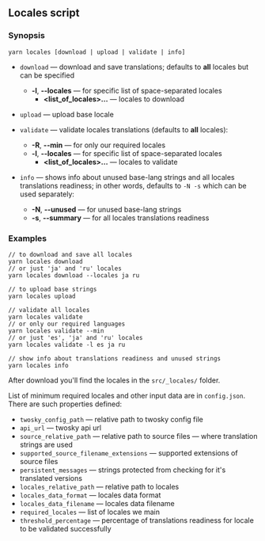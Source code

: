 ## Locales script

### Synopsis
```
yarn locales [download | upload | validate | info]
```

- `download` — download and save translations; defaults to **all** locales but can be specified
  - **-l**, **--locales** — for specific list of space-separated locales
    - **<list_of_locales>...** — locales to download

- `upload` — upload base locale

- `validate` — validate locales translations (defaults to **all** locales):
  - **-R**, **--min** — for only our required locales
  - **-l**, **--locales** — for specific list of space-separated locales
    - **<list_of_locales>...** — locales to validate

- `info` — shows info about unused base-lang strings and all locales translations readiness; in other words, defaults to `-N -s` which can be used separately:
  - **-N**, **--unused** — for unused base-lang strings
  - **-s**, **--summary** — for all locales translations readiness

### Examples
```
// to download and save all locales
yarn locales download
// or just 'ja' and 'ru' locales
yarn locales download --locales ja ru

// to upload base strings
yarn locales upload

// validate all locales
yarn locales validate
// or only our required languages
yarn locales validate --min
// or just 'es', 'ja' and 'ru' locales
yarn locales validate -l es ja ru

// show info about translations readiness and unused strings
yarn locales info
```

After download you'll find the locales in the `src/_locales/` folder.

List of minimum required locales and other input data are in `config.json`. There are such properties defined:
- `twosky_config_path` — relative path to twosky config file
- `api_url` — twosky api url
- `source_relative_path` — relative path to source files — where translation strings are used
- `supported_source_filename_extensions` — supported extensions of source files
- `persistent_messages` — strings protected from checking for it's translated versions
- `locales_relative_path` — relative path to locales
- `locales_data_format` — locales data format
- `locales_data_filename` — locales data filename
- `required_locales` — list of locales we main
- `threshold_percentage` — percentage of translations readiness for locale to be validated successfully
